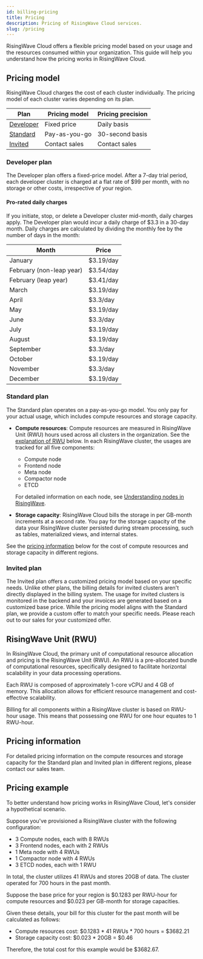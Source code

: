 ```yaml
---
id: billing-pricing
title: Pricing
description: Pricing of RisingWave Cloud services.
slug: /pricing
---
```


RisingWave Cloud offers a flexible pricing model based on your usage and the resources consumed within your organization. This guide will help you understand how the pricing works in RisingWave Cloud.

## Pricing model

RisingWave Cloud charges the cost of each cluster individually. The pricing model of each cluster varies depending on its plan.

| Plan | Pricing model | Pricing precision |
| --- | --- | --- |
| [Developer](#developer-plan) | Fixed price | Daily basis |
| [Standard](#standard-plan) | Pay-as-you-go | 30-second basis |
| [Invited](#invited-plan) | Contact sales | Contact sales |

### Developer plan

The Developer plan offers a fixed-price model. After a 7-day trial period, each developer cluster is charged at a flat rate of $99 per month, with no storage or other costs, irrespective of your region.

#### Pro-rated daily charges

If you initiate, stop, or delete a Developer cluster mid-month, daily charges apply. The Developer plan would incur a daily charge of $3.3 in a 30-day month. Daily charges are calculated by dividing the monthly fee by the number of days in the month:

| Month | Price |
| --- | --- |
| January | $3.19/day |
| February (non-leap year) | $3.54/day |
| February (leap year) | $3.41/day |
| March | $3.19/day |
| April | $3.3/day |
| May | $3.19/day |
| June | $3.3/day |
| July | $3.19/day |
| August | $3.19/day |
| September | $3.3/day |
| October | $3.19/day |
| November | $3.3/day |
| December | $3.19/day |

### Standard plan

The Standard plan operates on a pay-as-you-go model. You only pay for your actual usage, which includes compute resources and storage capacity.

- **Compute resources**: Compute resources are measured in RisingWave Unit (RWU) hours used across all clusters in the organization. See the [explanation of RWU](#risingwave-unit-rwu) below. In each RisingWave cluster, the usages are tracked for all five components:

    - Compute node
    - Frontend node
    - Meta node
    - Compactor node
    - ETCD

    For detailed information on each node, see [Understanding nodes in RisingWave](/cluster-choose-a-cluster-plan.md#understanding-nodes-in-risingwave).

- **Storage capacity**: RisingWave Cloud bills the storage in per GB-month increments at a second rate. You pay for the storage capacity of the data your RisingWave cluster persisted during stream processing, such as tables, materialized views, and internal states.

See the [pricing information](#pricing-information) below for the cost of compute resources and storage capacity in different regions.

### Invited plan

The Invited plan offers a customized pricing model based on your specific needs. Unlike other plans, the billing details for invited clusters aren't directly displayed in the billing system. The usage for invited clusters is monitored in the backend and your invoices are generated based on a customized base price. While the pricing model aligns with the Standard plan, we provide a custom offer to match your specific needs. Please reach out to our sales for your customized offer.

## RisingWave Unit (RWU)

In RisingWave Cloud, the primary unit of computational resource allocation and pricing is the RisingWave Unit (RWU). An RWU is a pre-allocated bundle of computational resources, specifically designed to facilitate horizontal scalability in your data processing operations.

Each RWU is composed of approximately 1-core vCPU and 4 GB of memory. This allocation allows for efficient resource management and cost-effective scalability.

Billing for all components within a RisingWave cluster is based on RWU-hour usage. This means that possessing one RWU for one hour equates to 1 RWU-hour.

## Pricing information

For detailed pricing information on the compute resources and storage capacity for the Standard plan and Invited plan in different regions, please contact our sales team.

<!-- Below is the pricing table of the compute resources and storage capacity for the Standard plan in different regions. The prices are listed in USD.

For the Invited plan, please contact our sales for your customized offer.

| Vendor | Region | Compute (per RWU-hour) | Storage (per GB-month) |
| --- | --- | --- | --- |
| AWS | us-east-1 (Ohio) | $0.1283  | $0.023 |
| AWS | us-east-2 (N. Vriginia) | $0.1283  | $0.023 |
| AWS | us-west-2 (Oregon) | $0.1283  | $0.023 |
| AWS | eu-west-2 (London) | $0.148  | $0.024 |
| AWS | eu-central-1 (Frankfurt) | $0.1533  | $0.025 |
| AWS | eu-north-1 (Stockholm) | $0.1366  | $0.023 |
| AWS | eu-south-1 (Milan) | $0.1493  | $0.024 |
| AWS | ap-east-1 (Hong Kong) | $0.1767  | $0.025 |
| AWS | ap-southeast-1 (Singapore) | $0.1600  | $0.025 |
| AWS | af-southeast-1 (Cape Town) | $0.1693  | $0.027 |
| AWS | me-central-1 (UAE) | $0.1577  | $0.025 |
| GCP | us-east1 (South Carolina) | $0.1408  | $0.020 |
| GCP | us-west1 (Oregon) | $0.1408  | $0.020 |
| GCP | us-central1 (Iowa) | $0.1631  | $0.020 |
| GCP | europe-west2 (London) | $0.1814  | $0.023 |
| GCP | europe-west3 (Frankfurt) | $0.1814  | $0.023 |
| GCP | europe-north1 (Finland) | $0.1550 | $0.020 |
| GCP | asia-east2 (Hong Kong) | $0.1970 | $0.023 |
| GCP | asia-southeast1 (Singapore) | $0.1737 | $0.020 |
| GCP | austrilia-southeast1 (Sydney) | $0.1998 | $0.023 |
| GCP | me-central (Doha) | $0.2253 | $0.023 | -->

## Pricing example

To better understand how pricing works in RisingWave Cloud, let's consider a hypothetical scenario. 

Suppose you've provisioned a RisingWave cluster with the following configuration:

- 3 Compute nodes, each with 8 RWUs
- 3 Frontend nodes, each with 2 RWUs
- 1 Meta node with 4 RWUs
- 1 Compactor node with 4 RWUs
- 3 ETCD nodes, each with 1 RWU

In total, the cluster utilizes 41 RWUs and stores 20GB of data. The cluster operated for 700 hours in the past month.

Suppose the base price for your region is $0.1283 per RWU-hour for compute resources and $0.023 per GB-month for storage capacities.

Given these details, your bill for this cluster for the past month will be calculated as follows:

- Compute resources cost: $0.1283 \* 41 RWUs \* 700 hours = $3682.21
- Storage capacity cost: $0.023 * 20GB = $0.46

Therefore, the total cost for this example would be $3682.67.